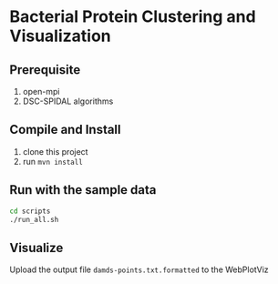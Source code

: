 # Bacterial Protein Clustering and Visualization

## Prerequisite

1. open-mpi
2. DSC-SPIDAL algorithms

## Compile and Install

1. clone this project
2. run `mvn install`

## Run with the sample data

```bash
cd scripts
./run_all.sh
```


## Visualize

Upload the output file `damds-points.txt.formatted` to the WebPlotViz